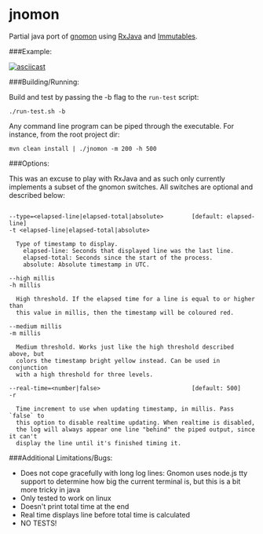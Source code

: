 # jnomon

Partial java port of [gnomon](https://github.com/paypal/gnomon) using [RxJava](https://github.com/ReactiveX/RxJava) and [Immutables](http://immutables.github.io/).

###Example: 

[![asciicast](https://asciinema.org/a/4vnmdusrxre9oin1om4g9dpnh.png)](https://asciinema.org/a/4vnmdusrxre9oin1om4g9dpnh)

###Building/Running:

Build and test by passing the -b flag to the `run-test` script:

  `./run-test.sh -b`

Any command line program can be piped through the executable. For instance, from the root project dir:

  `mvn clean install | ./jnomon -m 200 -h 500`

###Options:

This was an excuse to play with RxJava and as such only currently implements a subset of the gnomon switches. 
All switches are optional and described below:

```

--type=<elapsed-line|elapsed-total|absolute>        [default: elapsed-line]
-t <elapsed-line|elapsed-total|absolute>

  Type of timestamp to display.
    elapsed-line: Seconds that displayed line was the last line.
    elapsed-total: Seconds since the start of the process.
    absolute: Absolute timestamp in UTC.

--high millis
-h millis

  High threshold. If the elapsed time for a line is equal to or higher than
  this value in millis, then the timestamp will be coloured red.

--medium millis
-m millis

  Medium threshold. Works just like the high threshold described above, but
  colors the timestamp bright yellow instead. Can be used in conjunction
  with a high threshold for three levels.

--real-time=<number|false>                          [default: 500]
-r

  Time increment to use when updating timestamp, in millis. Pass `false` to
  this option to disable realtime updating. When realtime is disabled,
  the log will always appear one line "behind" the piped output, since it can't
  display the line until it's finished timing it.
```

###Additional Limitations/Bugs:

 * Does not cope gracefully with long log lines: Gnomon uses node.js tty support to determine how big the current terminal is, but this is a bit more tricky in java
 * Only tested to work on linux
 * Doesn't print total time at the end
 * Real time displays line before total time is calculated
 * NO TESTS!
